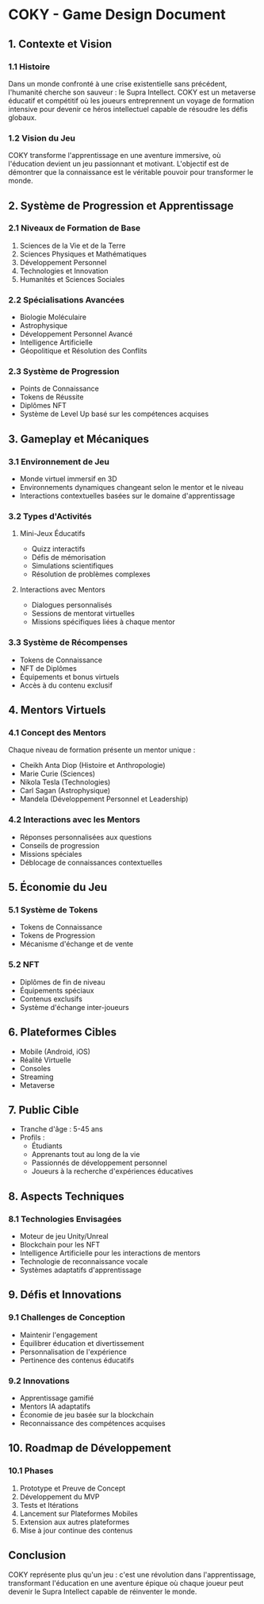 # COKY - Game Design Document

## 1. Contexte et Vision

### 1.1 Histoire
Dans un monde confronté à une crise existentielle sans précédent, l'humanité cherche son sauveur : le Supra Intellect. COKY est un metaverse éducatif et compétitif où les joueurs entreprennent un voyage de formation intensive pour devenir ce héros intellectuel capable de résoudre les défis globaux.

### 1.2 Vision du Jeu
COKY transforme l'apprentissage en une aventure immersive, où l'éducation devient un jeu passionnant et motivant. L'objectif est de démontrer que la connaissance est le véritable pouvoir pour transformer le monde.

## 2. Système de Progression et Apprentissage

### 2.1 Niveaux de Formation de Base
1. Sciences de la Vie et de la Terre
2. Sciences Physiques et Mathématiques
3. Développement Personnel
4. Technologies et Innovation
5. Humanités et Sciences Sociales

### 2.2 Spécialisations Avancées
- Biologie Moléculaire
- Astrophysique
- Développement Personnel Avancé
- Intelligence Artificielle
- Géopolitique et Résolution des Conflits

### 2.3 Système de Progression
- Points de Connaissance
- Tokens de Réussite
- Diplômes NFT
- Système de Level Up basé sur les compétences acquises

## 3. Gameplay et Mécaniques

### 3.1 Environnement de Jeu
- Monde virtuel immersif en 3D
- Environnements dynamiques changeant selon le mentor et le niveau
- Interactions contextuelles basées sur le domaine d'apprentissage

### 3.2 Types d'Activités
1. Mini-Jeux Éducatifs
   - Quizz interactifs
   - Défis de mémorisation
   - Simulations scientifiques
   - Résolution de problèmes complexes

2. Interactions avec Mentors
   - Dialogues personnalisés
   - Sessions de mentorat virtuelles
   - Missions spécifiques liées à chaque mentor

### 3.3 Système de Récompenses
- Tokens de Connaissance
- NFT de Diplômes
- Équipements et bonus virtuels
- Accès à du contenu exclusif

## 4. Mentors Virtuels

### 4.1 Concept des Mentors
Chaque niveau de formation présente un mentor unique :
- Cheikh Anta Diop (Histoire et Anthropologie)
- Marie Curie (Sciences)
- Nikola Tesla (Technologies)
- Carl Sagan (Astrophysique)
- Mandela (Développement Personnel et Leadership)

### 4.2 Interactions avec les Mentors
- Réponses personnalisées aux questions
- Conseils de progression
- Missions spéciales
- Déblocage de connaissances contextuelles

## 5. Économie du Jeu

### 5.1 Système de Tokens
- Tokens de Connaissance
- Tokens de Progression
- Mécanisme d'échange et de vente

### 5.2 NFT
- Diplômes de fin de niveau
- Équipements spéciaux
- Contenus exclusifs
- Système d'échange inter-joueurs

## 6. Plateformes Cibles
- Mobile (Android, iOS)
- Réalité Virtuelle
- Consoles
- Streaming
- Metaverse

## 7. Public Cible
- Tranche d'âge : 5-45 ans
- Profils : 
  - Étudiants
  - Apprenants tout au long de la vie
  - Passionnés de développement personnel
  - Joueurs à la recherche d'expériences éducatives

## 8. Aspects Techniques

### 8.1 Technologies Envisagées
- Moteur de jeu Unity/Unreal
- Blockchain pour les NFT
- Intelligence Artificielle pour les interactions de mentors
- Technologie de reconnaissance vocale
- Systèmes adaptatifs d'apprentissage

## 9. Défis et Innovations

### 9.1 Challenges de Conception
- Maintenir l'engagement
- Équilibrer éducation et divertissement
- Personnalisation de l'expérience
- Pertinence des contenus éducatifs

### 9.2 Innovations
- Apprentissage gamifié
- Mentors IA adaptatifs
- Économie de jeu basée sur la blockchain
- Reconnaissance des compétences acquises

## 10. Roadmap de Développement

### 10.1 Phases
1. Prototype et Preuve de Concept
2. Développement du MVP
3. Tests et Itérations
4. Lancement sur Plateformes Mobiles
5. Extension aux autres plateformes
6. Mise à jour continue des contenus

## Conclusion
COKY représente plus qu'un jeu : c'est une révolution dans l'apprentissage, transformant l'éducation en une aventure épique où chaque joueur peut devenir le Supra Intellect capable de réinventer le monde.
